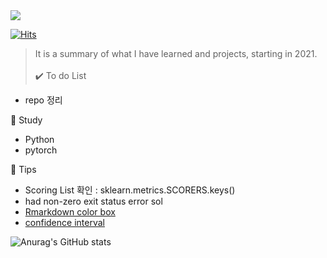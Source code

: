 <img src="https://capsule-render.vercel.app/api?type=wave&color=auto&height=200&section=header&text=Hi%20there!&fontSize=90"/>  
 
[![Hits](https://hits.seeyoufarm.com/api/count/incr/badge.svg?url=https%3A%2F%2Fgithub.com%2Fpinkocto&count_bg=%23DF00AA&title_bg=%23555555&icon=github.svg&icon_color=%23E7E7E7&title=hits&edge_flat=false)](https://hits.seeyoufarm.com)           
   
     
  
> It is a summary of what I have learned and projects, starting in 2021.<br>    
✔️ To do List     
- repo 정리 
 
🌻 Study <br>
- Python
- pytorch 

🔅 Tips <br>
- Scoring List 확인 : sklearn.metrics.SCORERS.keys()  
- had non-zero exit status error sol 
- [Rmarkdown color box](https://stackoverflow.com/questions/25654845/how-can-i-create-a-text-box-for-a-note-in-markdown) <br>
- [confidence interval](https://rfriend.tistory.com/114) 

![Anurag's GitHub stats](https://github-readme-stats.vercel.app/api?username=pinkocto&show_icons=true&theme=radical)  

 
